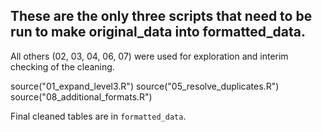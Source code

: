## These are the only three scripts that need to be run to make original_data into formatted_data.
All others (02, 03, 04, 06, 07) were used for exploration and interim checking of the cleaning.


source("01_expand_level3.R")
source("05_resolve_duplicates.R")
source("08_additional_formats.R")


Final cleaned tables are in `formatted_data`.